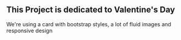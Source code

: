 ## This Project is dedicated to Valentine's Day

We're using a card with bootstrap styles, a lot of fluid images and responsive design
